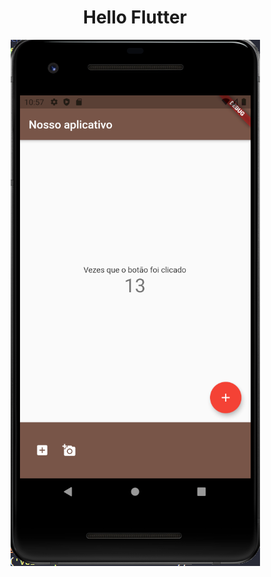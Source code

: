<h1 align="center">
  Hello Flutter
</h1>

<p align="center">
  <img alt="from js" src="screen.png">
</p>